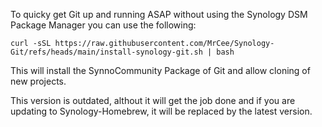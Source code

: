 To quicky get Git up and running ASAP without using the Synology DSM Package Manager you can use the following:

```
curl -sSL https://raw.githubusercontent.com/MrCee/Synology-Git/refs/heads/main/install-synology-git.sh | bash
```

This will install the SynnoCommunity Package of Git and allow cloning of new projects.

This version is outdated, althout it will get the job done and if you are updating to Synology-Homebrew, it will be replaced by the latest version.
